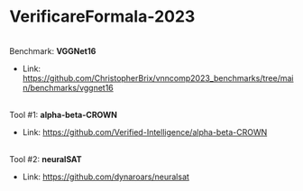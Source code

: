 # VerificareFormala-2023

<br>Benchmark: **VGGNet16**</br>
* Link: <a href="https://github.com/ChristopherBrix/vnncomp2023_benchmarks/tree/main/benchmarks/vggnet16" target="_blank">https://github.com/ChristopherBrix/vnncomp2023_benchmarks/tree/main/benchmarks/vggnet16</a>

<br>Tool #1: **alpha-beta-CROWN**</br>
* Link: <a href="https://github.com/Verified-Intelligence/alpha-beta-CROWN" target="_blank">https://github.com/Verified-Intelligence/alpha-beta-CROWN</a>


<br>Tool #2: **neuralSAT**</br>
* Link: <a href="https://github.com/dynaroars/neuralsat" target="_blank">https://github.com/dynaroars/neuralsat</a>
